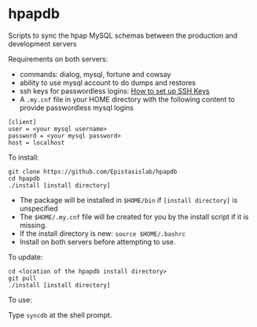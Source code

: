 # hpapdb
Scripts to sync the hpap MySQL schemas between the production and development 
servers

Requirements on both servers:

 - commands: dialog, mysql, fortune and cowsay
 - ability to use mysql account to do dumps and restores
 - ssh keys for passwordless logins:
 [How to set up SSH Keys](docs/SSHKEYS.md)
 - A `.my.cnf` file in your HOME directory with the following content to 
 provide passwordless mysql logins
```
[client]
user = <your mysql username>
password = <your mysql password>
host = localhost
```
To install: 
```
git clone https://github.com/Epistasislab/hpapdb
cd hpapdb
./install [install directory] 
```
- The package will be installed in `$HOME/bin` if `[install directory]` 
is unspecified
- The `$HOME/.my.cnf` file will be created for you by the install script if it 
is missing.
- If the install directory is new: `source $HOME/.bashrc`
- Install on both servers before attempting to use.

To update:
```
cd <location of the hpapdb install directory>
git pull
./install [install directory]
```

To use:

Type `syncdb` at the shell prompt.

